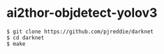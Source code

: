 # ai2thor-objdetect-yolov3

```git
$ git clone https://github.com/pjreddie/darknet
$ cd darknet
$ make
```

